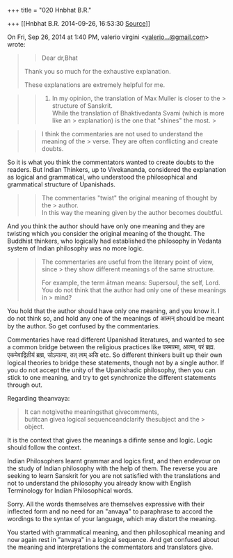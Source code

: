 +++
title = "020 Hnbhat B.R."

+++
[[Hnbhat B.R.	2014-09-26, 16:53:30 [Source](https://groups.google.com/g/samskrita/c/XOelLTCpBv4)]]



On Fri, Sep 26, 2014 at 1:40 PM, valerio virgini \<[valerio...@gmail.com]()\> wrote:  

> 
> > Dear dr,Bhat  
>   
> Thank you so much for the exhaustive explanation.  
>   
> These explanations are extremely helpful for me.  
>   
> > 



> 
> > 1. In my opinion, the translation of Max Muller is closer to the > structure of Sanskrit.   
> While the translation of Bhaktivedanta Svami (which is more like an > explanation) is the one that "shines" the most. >
> 

  



> 
> > I think the commentaries are not used to understand the meaning of the > verse. They are often conflicting and create doubts.  
>   
> > 

  

So it is what you think the commentators wanted to create doubts to the readers. But Indian Thinkers, up to Vivekananda, considered the explanation as logical and grammatical, who understood the philosophical and grammatical structure of Upanishads.



> 
> > The commentaries "twist" the original meaning of thought by the > author.  
> In this way the meaning given by the author becomes doubtful.  
>   
> > 

  

And you think the author should have only one meaning and they are twisting which you consider the original meaning of the thought. The Buddhist thinkers, who logically had established the philosophy in Vedanta system of Indian philosophy was no more logic. 

  

  



> 
> > The commentaries are useful from the literary point of view, since > they show different meanings of the same structure.  
> > 
> > 
> > 
> > 
> > 
> > 
> > 
> > 
> > 
> > 
> > For example, the term ātman means: Supersoul, the self, Lord.  
> You do not think that the author had only one of these meanings in > mind?  
>   
> > 
> > 
> > 

  

You hold that the author should have only one meaning, and you know it. I do not think so, and hold any one of the meanings of आत्मन् should be meant by the author. So get confused by the commentaries.

  

Commentaries have read different Upanishad literatures, and wanted to see a common bridge between the religious practices like परमात्मा, आत्मा, परं ब्रह्म. एकमेवाद्वितीयं ब्रह्म, सोऽमात्मा, तत् त्वम् असि etc. So different thinkers built up their own logical theories to bridge these statements, though not by a single author. If you do not accept the unity of the Upanishadic philosophy, then you can stick to one meaning, and try to get synchronize the different statements through out.

  

Regarding theanvaya:  
  

> It can notgivethe meaningsthat givecomments,  
> butitcan givea logical sequenceandclarify thesubject and the > object.  

  

It is the context that gives the meanings a difinte sense and logic. Logic should follow the context.

  

Indian Philosophers learnt grammar and logics first, and then endevour on the study of Indian philosophy with the help of them. The reverse you are seeking to learn Sanskrit for you are not satisfied with the translations and not to understand the philosophy you already know with English Terminology for Indian Philosophical words.

  

  

Sorry. All the words themselves are themselves expressive with their inflected form and no need for an "anvaya" to paraphrase to accord the wordings to the syntax of your language, which may distort the meaning.

  

You started with grammatical meaning, and then philosophical meaning and now again rest in "anvaya" in a logical sequence. And get confused about the meaning and interpretations the commentators and translators give.

  

  

  

  

  

  

  

